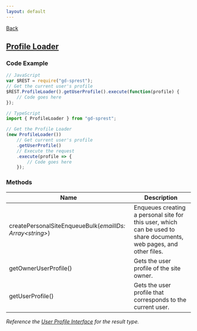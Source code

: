 ```yaml
---
layout: default
---
```

[Back](/api)
## [Profile Loader](https://msdn.microsoft.com/en-us/library/office/dn790354.aspx#bk_ProfileLoader)
### Code Example
```ts
// JavaScript
var $REST = require("gd-sprest");
// Get the current user's profile
$REST.ProfileLoader().getUserProfile().execute(function(profile) {
    // Code goes here
});

// TypeScript
import { ProfileLoader } from "gd-sprest";

// Get the Profile Loader
(new ProfileLoader())
    // Get current user's profile
    .getUserProfile()
    // Execute the request
    .execute(profile => {
        // Code goes here
    });
```

### Methods

| Name | Description |
| --- | --- |
| createPersonalSiteEnqueueBulk(_emailIDs: Array&lt;string&gt;_) | Enqueues creating a personal site for this user, which can be used to share documents, web pages, and other files. |
| getOwnerUserProfile() | Gets the user profile of the site owner. |
| getUserProfile() | Gets the user profile that corresponds to the current user. |

_Reference the [User Profile Interface](user-profile) for the result type._